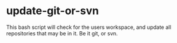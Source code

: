 # update-git-or-svn
This bash script will check for the users workspace, and update all repositories that may be in it. Be it git, or svn.
